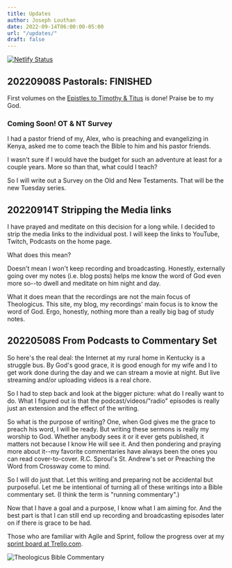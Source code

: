 ```yaml
---
title: Updates
author: Joseph Louthan
date: 2022-09-14T06:00:00-05:00
url: "/updates/"
draft: false
---
```


[![Netlify Status](https://api.netlify.com/api/v1/badges/68eb3540-2cf6-42c3-be87-cac7f1289a57/deploy-status)](https://app.netlify.com/sites/festive-hopper-1abe84/deploys)

## 20220908S Pastorals: FINISHED

First volumes on the [Epistles to Timothy & Titus](/series/gospel-nt-pastorals/) is done! Praise be to my God.

### Coming Soon! OT & NT Survey

I had a pastor friend of my, Alex, who is preaching and evangelizing in Kenya, asked me to come teach the Bible to him and his pastor friends.

I wasn't sure if I would have the budget for such an adventure at least for a couple years. More so than that, what could I teach?

So I will write out a Survey on the Old and New Testaments. That will be the new Tuesday series.

## 20220914T Stripping the Media links

I have prayed and meditate on this decision for a long while. I decided to strip the media links to the individual post. I will keep the links to YouTube, Twitch, Podcasts on the home page.

What does this mean?

Doesn't mean I won't keep recording and broadcasting. Honestly, externally going over my notes (i.e. blog posts) helps me know the word of God even more so--to dwell and meditate on him night and day. 

What it does mean that the recordings are not the main focus of Theologicus. This site, my blog, my recordings' main focus is to know the word of God. Ergo, honestly, nothing more than a really big bag of study notes.

## 20220508S From Podcasts to Commentary Set

So here's the real deal: the Internet at my rural home in Kentucky is a struggle bus. By God's good grace, it is good enough for my wife and I to get work done during the day and we can stream a movie at night. But live streaming and/or uploading videos is a real chore.

So I had to step back and look at the bigger picture: what do I really want to do. What I figured out is that the podcast/videos/"radio" episodes is really just an extension and the effect of the writing.

So what is the purpose of writing? One, when God gives me the grace to preach his word, I will be ready. But writing these sermons is really my worship to God. Whether anybody sees it or it ever gets published, it matters not because I know He will see it. And then pondering and praying more about it--my favorite commentaries have always been the ones you can read cover-to-cover. R.C. Sproul's St. Andrew's set or Preaching the Word from Crossway come to mind. 

So I will do just that. Let this writing and preparing not be accidental but purposeful. Let me be intentional of turning all of these writings into a Bible commentary set. (I think the term is "running commentary".)

Now that I have a goal and a purpose, I know what I am aiming for. And the best part is that I can still end up recording and broadcasting episodes later on if there is grace to be had.

Those who are familiar with Agile and Sprint, follow the progress over at my [sprint board at Trello.com](https://trello.com/b/5YnUCRsn/bible-commentary-set).

![Theologicus Bible Commentary](/images/trello-theologicus-bible-commentary.png)

